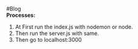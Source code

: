 #Blog<br>
<b>Processes:</b><br>
1. At First run the index.js with nodemon or node.<br>
2. Then run the server.js with same.<br>
3. Then go to localhost:3000<br>
